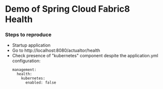 # Demo of Spring Cloud Fabric8 Health

### Steps to reproduce

- Startup application
- Go to http://localhost:8080/actualtor/health
- Check presence of "kubernetes" component despite the application.yml configuration: 
  ```
  management:
    health:
      kubernetes:
        enabled: false
  ```
